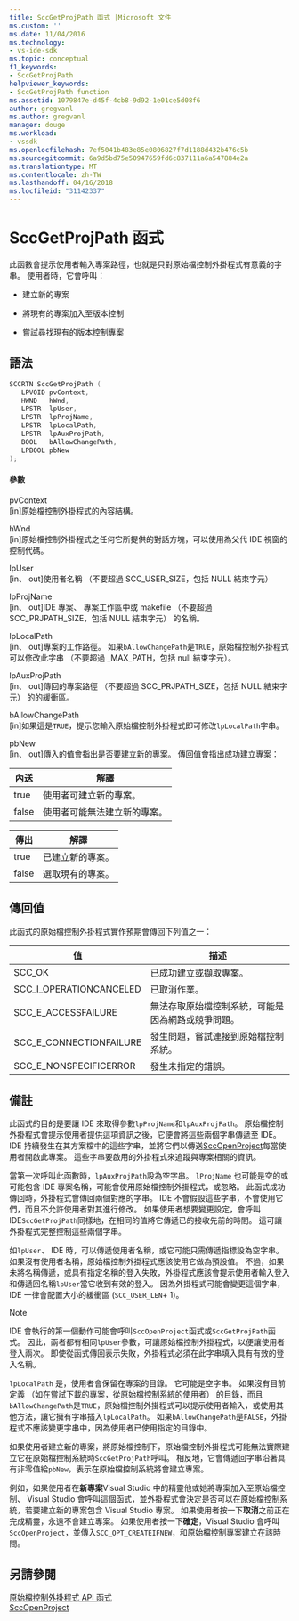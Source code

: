 ```yaml
---
title: SccGetProjPath 函式 |Microsoft 文件
ms.custom: ''
ms.date: 11/04/2016
ms.technology:
- vs-ide-sdk
ms.topic: conceptual
f1_keywords:
- SccGetProjPath
helpviewer_keywords:
- SccGetProjPath function
ms.assetid: 1079847e-d45f-4cb8-9d92-1e01ce5d08f6
author: gregvanl
ms.author: gregvanl
manager: douge
ms.workload:
- vssdk
ms.openlocfilehash: 7ef5041b483e85e0806827f7d1188d432b476c5b
ms.sourcegitcommit: 6a9d5bd75e50947659fd6c837111a6a547884e2a
ms.translationtype: MT
ms.contentlocale: zh-TW
ms.lasthandoff: 04/16/2018
ms.locfileid: "31142337"
---
```

# <a name="sccgetprojpath-function"></a>SccGetProjPath 函式
此函數會提示使用者輸入專案路徑，也就是只對原始檔控制外掛程式有意義的字串。 使用者時，它會呼叫：  
  
-   建立新的專案  
  
-   將現有的專案加入至版本控制  
  
-   嘗試尋找現有的版本控制專案  
  
## <a name="syntax"></a>語法  
  
```cpp  
SCCRTN SccGetProjPath (  
   LPVOID pvContext,  
   HWND   hWnd,  
   LPSTR  lpUser,  
   LPSTR  lpProjName,  
   LPSTR  lpLocalPath,  
   LPSTR  lpAuxProjPath,  
   BOOL   bAllowChangePath,  
   LPBOOL pbNew  
);  
```  
  
#### <a name="parameters"></a>參數  
 pvContext  
 [in]原始檔控制外掛程式的內容結構。  
  
 hWnd  
 [in]原始檔控制外掛程式之任何它所提供的對話方塊，可以使用為父代 IDE 視窗的控制代碼。  
  
 lpUser  
 [in、 out]使用者名稱 （不要超過 SCC_USER_SIZE，包括 NULL 結束字元）  
  
 lpProjName  
 [in、 out]IDE 專案、 專案工作區中或 makefile （不要超過 SCC_PRJPATH_SIZE，包括 NULL 結束字元） 的名稱。  
  
 lpLocalPath  
 [in、 out]專案的工作路徑。 如果`bAllowChangePath`是`TRUE`，原始檔控制外掛程式可以修改此字串 （不要超過 _MAX_PATH，包括 null 結束字元）。  
  
 lpAuxProjPath  
 [in、 out]傳回的專案路徑 （不要超過 SCC_PRJPATH_SIZE，包括 NULL 結束字元） 的的緩衝區。  
  
 bAllowChangePath  
 [in]如果這是`TRUE`，提示您輸入原始檔控制外掛程式即可修改`lpLocalPath`字串。  
  
 pbNew  
 [in、 out]傳入的值會指出是否要建立新的專案。 傳回值會指出成功建立專案：  
  
|內送|解譯|  
|--------------|--------------------|  
|true|使用者可建立新的專案。|  
|false|使用者可能無法建立新的專案。|  
  
|傳出|解譯|  
|--------------|--------------------|  
|true|已建立新的專案。|  
|false|選取現有的專案。|  
  
## <a name="return-value"></a>傳回值  
 此函式的原始檔控制外掛程式實作預期會傳回下列值之一：  
  
|值|描述|  
|-----------|-----------------|  
|SCC_OK|已成功建立或擷取專案。|  
|SCC_I_OPERATIONCANCELED|已取消作業。|  
|SCC_E_ACCESSFAILURE|無法存取原始檔控制系統，可能是因為網路或競爭問題。|  
|SCC_E_CONNECTIONFAILURE|發生問題，嘗試連接到原始檔控制系統。|  
|SCC_E_NONSPECIFICERROR|發生未指定的錯誤。|  
  
## <a name="remarks"></a>備註  
 此函式的目的是要讓 IDE 來取得參數`lpProjName`和`lpAuxProjPath`。 原始檔控制外掛程式會提示使用者提供這項資訊之後，它便會將這些兩個字串傳遞至 IDE。 IDE 持續發生在其方案檔中的這些字串，並將它們以傳送[SccOpenProject](../extensibility/sccopenproject-function.md)每當使用者開啟此專案。 這些字串要啟用的外掛程式來追蹤與專案相關的資訊。  
  
 當第一次呼叫此函數時，`lpAuxProjPath`設為空字串。 `lProjName` 也可能是空的或可能包含 IDE 專案名稱，可能會使用原始檔控制外掛程式，或忽略。 此函式成功傳回時，外掛程式會傳回兩個對應的字串。 IDE 不會假設這些字串，不會使用它們，而且不允許使用者對其進行修改。 如果使用者想要變更設定，會呼叫 IDE`SccGetProjPath`同樣地，在相同的值將它傳遞已的接收先前的時間。 這可讓外掛程式完整控制這些兩個字串。  
  
 如`lpUser`、 IDE 時，可以傳遞使用者名稱，或它可能只需傳遞指標設為空字串。 如果沒有使用者名稱，原始檔控制外掛程式應該使用它做為預設值。 不過，如果未將名稱傳遞，或具有指定名稱的登入失敗，外掛程式應該會提示使用者輸入登入和傳遞回名稱`lpUser`當它收到有效的登入。 因為外掛程式可能會變更這個字串，IDE 一律會配置大小的緩衝區 (`SCC_USER_LEN`+ 1)。  
  
> [!NOTE]
>  IDE 會執行的第一個動作可能會呼叫`SccOpenProject`函式或`SccGetProjPath`函式。 因此，兩者都有相同`lpUser`參數，可讓原始檔控制外掛程式，以便讓使用者登入兩次。 即使從函式傳回表示失敗，外掛程式必須在此字串填入具有有效的登入名稱。  
  
 `lpLocalPath` 是，使用者會保留在專案的目錄。 它可能是空字串。 如果沒有目前定義 （如在嘗試下載的專案，從原始檔控制系統的使用者） 的目錄，而且`bAllowChangePath`是`TRUE`，原始檔控制外掛程式可以提示使用者輸入，或使用其他方法，讓它擁有字串插入`lpLocalPath`。 如果`bAllowChangePath`是`FALSE`，外掛程式不應該變更字串中，因為使用者已使用指定的目錄中。  
  
 如果使用者建立新的專案，將原始檔控制下，原始檔控制外掛程式可能無法實際建立它在原始檔控制系統時`SccGetProjPath`呼叫。 相反地，它會傳遞回字串沿著具有非零值給`pbNew`，表示在原始檔控制系統將會建立專案。  
  
 例如，如果使用者在**新專案**Visual Studio 中的精靈他或她將專案加入至原始檔控制、 Visual Studio 會呼叫這個函式，並外掛程式會決定是否可以在原始檔控制系統，若要建立新的專案包含 Visual Studio 專案。 如果使用者按一下**取消**之前正在完成精靈，永遠不會建立專案。 如果使用者按一下**確定**，Visual Studio 會呼叫`SccOpenProject`，並傳入`SCC_OPT_CREATEIFNEW`，和原始檔控制專案建立在該時間。  
  
## <a name="see-also"></a>另請參閱  
 [原始檔控制外掛程式 API 函式](../extensibility/source-control-plug-in-api-functions.md)   
 [SccOpenProject](../extensibility/sccopenproject-function.md)